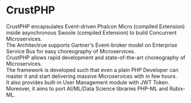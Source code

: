 # CrustPHP
CrustPHP encapsulates Event-driven Phalcon Micro (compiled Extension) inside asynchronous Swoole (compiled Extension) to build Concurrent Microservices.<br/>
The Architectrue supports Gartner's Event-broker model on Enterprise Service Bus for easy choreography of Microservices.<br/>
CrustPHP allows rapid development and state-of-the-art choreography of Microservices.<br/>
The framework is developed such that even a plain PHP Developer can master it and start delivering massive Microservices with in few hours.<br/>
It also provides built-in User Management module with JWT Token.<br/>
Moreover, it aims to port AI/ML/Data Science libraries PHP-ML and Rubix-ML.

